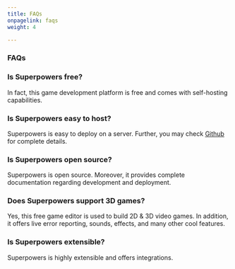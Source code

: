 ```yaml
---
title: FAQs
onpagelink: faqs
weight: 4

---
```


### **FAQs**

### Is Superpowers free?
In fact, this game development platform is free and comes with self-hosting capabilities. 
### Is Superpowers easy to host?
Superpowers is easy to deploy on a server. Further, you may check [Github](https://github.com/superpowers/superpowers-core) for complete details.
### Is Superpowers open source?
Superpowers is open source. Moreover, it provides complete documentation regarding development and deployment.
### Does Superpowers support 3D games?
Yes, this free game editor is used to build 2D & 3D video games. In addition, it offers live error reporting, sounds, effects, and many other cool features. 
### Is Superpowers extensible?
Superpowers is highly extensible and offers integrations. 
